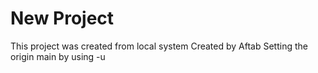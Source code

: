 # New Project 

This project was created from local system
Created by Aftab 
Setting the origin main by using -u